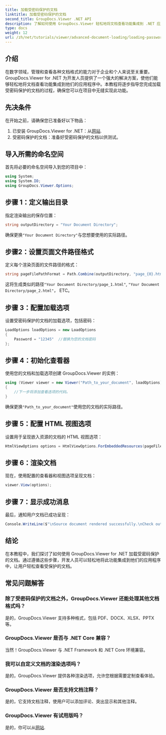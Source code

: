 ```yaml
---
title: 加载受密码保护的文档
linktitle: 加载受密码保护的文档
second_title: GroupDocs.Viewer .NET API
description: 了解如何使用 GroupDocs.Viewer 轻松地将文档查看功能集成到 .NET 应用程序中。本教程提供了全面的分步指南。
type: docs
weight: 12
url: /zh/net/tutorials/viewer/advanced-document-loading/loading-password-protected-document/
---
```

## 介绍

在数字领域，管理和查看各种文档格式的能力对于企业和个人来说至关重要。GroupDocs.Viewer for .NET 为开发人员提供了一个强大的解决方案，使他们能够轻松地将文档查看功能集成到他们的应用程序中。本教程将逐步指导您完成加载受密码保护的文档的过程，确保您可以在项目中无缝实现此功能。

## 先决条件

在开始之前，请确保您已准备好以下物品：

1. 已安装 GroupDocs.Viewer for .NET：从[网站](https://releases.groupdocs.com/viewer/net/).
2. 受密码保护的文档：准备好受密码保护的文档以供测试。

## 导入所需的命名空间

首先将必要的命名空间导入到您的项目中：

```csharp
using System;
using System.IO;
using GroupDocs.Viewer.Options;
```

## 步骤 1：定义输出目录

指定渲染输出的保存位置：

```csharp
string outputDirectory = "Your Document Directory";
```
确保更换`"Your Document Directory"`与您想要使用的实际路径。

## 步骤2：设置页面文件路径格式

定义每个渲染页面的文件路径的格式：

```csharp
string pageFilePathFormat = Path.Combine(outputDirectory, "page_{0}.html");
```

这将生成类似的路径`"Your Document Directory/page_1.html"`, `"Your Document Directory/page_2.html"`， ETC。

## 步骤 3：配置加载选项

设置受密码保护的文档的加载选项，包括密码：

```csharp
LoadOptions loadOptions = new LoadOptions
{
    Password = "12345"  //替换为您的文档密码
};
```

## 步骤 4：初始化查看器

使用您的文档和加载选项创建 GroupDocs.Viewer 的实例：

```csharp
using (Viewer viewer = new Viewer("Path_to_your_document", loadOptions))
{
    //下一步将添加查看选项的代码。
}
```
确保更换`"Path_to_your_document"`使用您的文档的实际路径。

## 步骤 5：配置 HTML 视图选项

设置用于呈现嵌入资源的文档的 HTML 视图选项：

```csharp
HtmlViewOptions options = HtmlViewOptions.ForEmbeddedResources(pageFilePathFormat);
```

## 步骤 6：渲染文档

现在，使用配置的查看器和视图选项呈现文档：

```csharp
viewer.View(options);
```

## 步骤 7：显示成功消息

最后，通知用户文档已成功呈现：

```csharp
Console.WriteLine($"\nSource document rendered successfully.\nCheck output in {outputDirectory}.");
```

## 结论

在本教程中，我们探讨了如何使用 GroupDocs.Viewer for .NET 加载受密码保护的文档。通过遵循这些步骤，开发人员可以轻松地将此功能集成到他们的应用程序中，让用户轻松查看受保护的文档。

## 常见问题解答

### 除了受密码保护的文档之外，GroupDocs.Viewer 还能处理其他文档格式吗？

是的，GroupDocs.Viewer 支持多种格式，包括 PDF、DOCX、XLSX、PPTX 等。

### GroupDocs.Viewer 是否与 .NET Core 兼容？

当然！GroupDocs.Viewer 与 .NET Framework 和 .NET Core 环境兼容。

### 我可以自定义文档的渲染选项吗？

是的，GroupDocs.Viewer 提供各种渲染选项，允许您根据需要定制查看体验。

### GroupDocs.Viewer 是否支持文档注释？

是的，它支持文档注释，使用户可以添加评论、突出显示和其他注释。

### GroupDocs.Viewer 有试用版吗？

是的，你可以从[网站](https://releases.groupdocs.com/).